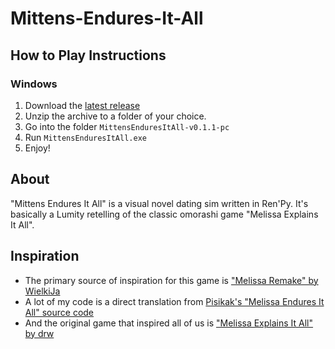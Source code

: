# Mittens-Endures-It-All

## How to Play Instructions

### Windows

1. Download the [latest release](https://github.com/Gold3nGuard/Mittens-Endures-It-All-public/releases/latest)
2. Unzip the archive to a folder of your choice.
3. Go into the folder `MittensEnduresItAll-v0.1.1-pc`
4. Run `MittensEnduresItAll.exe`
5. Enjoy!

## About
"Mittens Endures It All" is a visual novel dating sim written in Ren'Py. It's basically a Lumity retelling of the classic omorashi game "Melissa Explains It All".

## Inspiration

- The primary source of inspiration for this game is ["Melissa Remake" by WielkiJa](https://www.omorashi.org/files/file/14514-melissa-remake-beta/)
- A lot of my code is a direct translation from [Pisikak's "Melissa Endures It All" source code](https://www.omorashi.org/files/file/9194-melissa-endures-it-all/)
- And the original game that inspired all of us is ["Melissa Explains It All" by drw](https://onlinemel.angelfire.com/)
